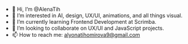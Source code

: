 - 👋 Hi, I’m @AlenaTih
- 👀 I’m interested in AI, design, UX/UI, animations, and all things visual.
- 🌱 I’m currently learning Frontend Development at Scrimba.
- 💞️ I’m looking to collaborate on UX/UI and JavaScript projects.
- 📫 How to reach me: alyonatihomirova9@gmail.com

<!---
AlenaTih/AlenaTih is a ✨ special ✨ repository because its `README.md` (this file) appears on your GitHub profile.
You can click the Preview link to take a look at your changes.
--->
